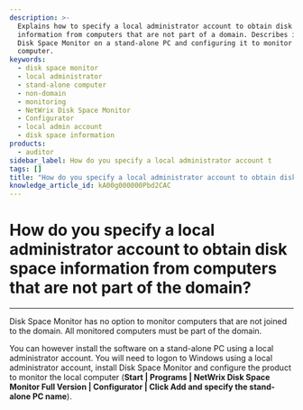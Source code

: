 ```yaml
---
description: >-
  Explains how to specify a local administrator account to obtain disk space
  information from computers that are not part of a domain. Describes installing
  Disk Space Monitor on a stand-alone PC and configuring it to monitor the local
  computer.
keywords:
  - disk space monitor
  - local administrator
  - stand-alone computer
  - non-domain
  - monitoring
  - NetWrix Disk Space Monitor
  - Configurator
  - local admin account
  - disk space information
products:
  - auditor
sidebar_label: How do you specify a local administrator account t
tags: []
title: "How do you specify a local administrator account to obtain disk space information from computers that are not part of the domain?"
knowledge_article_id: kA00g000000Pbd2CAC
---
```


# How do you specify a local administrator account to obtain disk space information from computers that are not part of the domain?

---

Disk Space Monitor has no option to monitor computers that are not joined to the domain. All monitored computers must be part of the domain.

You can however install the software on a stand-alone PC using a local administrator account. You will need to logon to Windows using a local administrator account, install Disk Space Monitor and configure the product to monitor the local computer (**Start | Programs | NetWrix Disk Space Monitor Full Version | Configurator | Click Add and specify the stand-alone PC name**).
